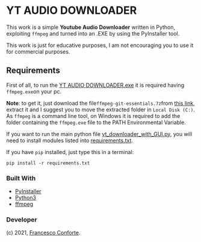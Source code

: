 # YT AUDIO DOWNLOADER

This work is a simple **Youtube Audio Downloader** written in Python, exploiting `ffmpeg` and turned into an .EXE by using the PyInstaller tool.

This work is just for educative purposes, I am not encouraging you to use it for commercial purposes.

## **Requirements**

First of all, to run the [YT AUDIO DOWNLOADER.exe](https://github.com/francecon/YT-AUDIO-DOWNLOADER/blob/main/YT%20AUDIO%20DOWNLOADER.exe) it is required having `ffmpeg.exe`on your pc.

**Note**: to get it, just download the file`ffmpeg-git-essentials.7z`from [this link](https://www.gyan.dev/ffmpeg/builds/ffmpeg-git-essentials.7z), extract it and I suggest you to move the extracted folder in `Local Disk (C:)`. As `ffmpeg` is a command line tool, on Windows it is required to add the folder containing the `ffmpeg.exe` file to the PATH Environmental Variable.

If you want to run the main python file [yt_downloader_with_GUI.py](https://github.com/francecon/YT-AUDIO-DOWNLOADER/blob/main/yt_downloader_with_GUI.py), you will need to install modules listed into [requirements.txt](https://github.com/francecon/YT-AUDIO-DOWNLOADER/blob/main/requirements.txt).

If you have `pip` installed, just type this in a terminal:

```shell
pip install -r requirements.txt
```

### Built With

* [PyInstaller](https://www.pyinstaller.org/)
* [Python3](https://www.python.org/download/releases/3.0/)
* [ffmpeg](https://ffmpeg.org/)

### Developer

(c) 2021, [Francesco Conforte](https://github.com/francecon/).
